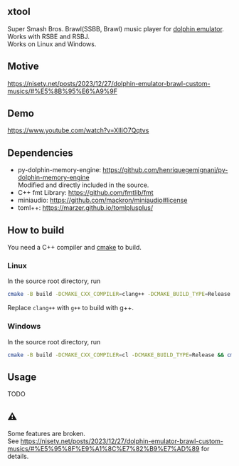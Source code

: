 ## xtool
Super Smash Bros. Brawl(SSBB, Brawl) music player for [dolphin emulator](https://dolphin-emu.org/).  
Works with RSBE and RSBJ.  
Works on Linux and Windows.

## Motive
https://nisety.net/posts/2023/12/27/dolphin-emulator-brawl-custom-musics/#%E5%8B%95%E6%A9%9F

## Demo
https://www.youtube.com/watch?v=XIIiO7Qqtvs

## Dependencies
* py-dolphin-memory-engine: https://github.com/henriquegemignani/py-dolphin-memory-engine  
Modified and directly included in the source.
* C++ fmt Library: https://github.com/fmtlib/fmt
* miniaudio: https://github.com/mackron/miniaudio#license
* toml++: https://marzer.github.io/tomlplusplus/
## How to build
You need a C++ compiler and [cmake](https://cmake.org/download/) to build.

### Linux
In the source root directory, run
```bash
cmake -B build -DCMAKE_CXX_COMPILER=clang++ -DCMAKE_BUILD_TYPE=Release && cmake --build build --config Release
```
Replace `clang++` with `g++` to build with g++.

### Windows
In the source root directory, run
```bash
cmake -B build -DCMAKE_CXX_COMPILER=cl -DCMAKE_BUILD_TYPE=Release && cmake --build build --config Release
```

## Usage
TODO

## ⚠️
Some features are broken.  
See https://nisety.net/posts/2023/12/27/dolphin-emulator-brawl-custom-musics/#%E5%95%8F%E9%A1%8C%E7%82%B9%E7%AD%89 for details.

